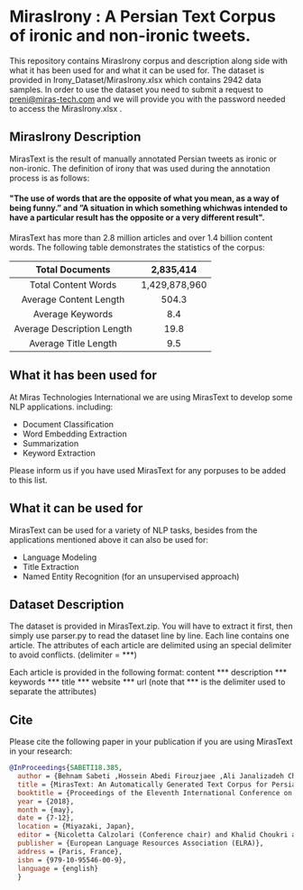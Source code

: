 # MirasIrony : A Persian Text Corpus of ironic and non-ironic tweets.
This repository contains MirasIrony corpus and description along side with what it has been used for and what it can be used for. The dataset is provided in Irony_Dataset/MirasIrony.xlsx which contains 2942 data samples. In order to use the dataset you need to submit a request to preni@miras-tech.com and we will provide you with the password needed to access the MirasIrony.xlsx .

## MirasIrony Description
MirasText is the result of manually annotated Persian tweets as ironic or non-ironic.
The definition of irony that was used during the annotation process is as follows:
#### "The use of words that are the opposite of what you mean, as a way of being funny.” and ”A situation in which something whichwas intended to have a particular result has the opposite or a very different result".
MirasText has more than 2.8 million articles and over 1.4 billion content words. The following table demonstrates the statistics of the corpus:

|       Total Documents      |   2,835,414   |
|:--------------------------:|:-------------:|
|     Total Content Words    | 1,429,878,960 |
|   Average Content Length   |     504.3     |
|      Average Keywords      |      8.4      |
| Average Description Length |      19.8     |
|    Average Title Length    |      9.5      |

## What it has been used for
At Miras Technologies International we are using MirasText to develop some NLP applications. including:
* Document Classification
* Word Embedding Extraction
* Summarization
* Keyword Extraction

Please inform us if you have used MirasText for any porpuses to be added to this list.

## What it can be used for
MirasText can be used for a variety of NLP tasks, besides from the applications mentioned above it can also be used for:
* Language Modeling
* Title Extraction
* Named Entity Recognition (for an unsupervised approach)

## Dataset Description
The dataset is provided in MirasText.zip. You will have to extract it first, then simply use parser.py to read the dataset line by line. Each line contains one article. The attributes of each article are delimited using an special delimiter to avoid conflicts. (delimiter = ***)

Each article is provided in the following format:
content *** description *** keywords *** title *** website *** url
(note that *** is the delimiter used to separate the attributes)

## Cite
Please cite the following paper in your publication if you are using MirasText in your research:
```bibtex
@InProceedings{SABETI18.385,
  author = {Behnam Sabeti ,Hossein Abedi Firouzjaee ,Ali Janalizadeh Choobbasti ,Seyed hani elamahdi Mortazavi Najafabadi and Amir Vaheb},
  title = {MirasText: An Automatically Generated Text Corpus for Persian},
  booktitle = {Proceedings of the Eleventh International Conference on Language Resources and Evaluation (LREC 2018)},
  year = {2018},
  month = {may},
  date = {7-12},
  location = {Miyazaki, Japan},
  editor = {Nicoletta Calzolari (Conference chair) and Khalid Choukri and Christopher Cieri and Thierry Declerck and Sara Goggi and Koiti Hasida and Hitoshi Isahara and Bente Maegaard and Joseph Mariani and H�l�ne Mazo and Asuncion Moreno and Jan Odijk and Stelios Piperidis and Takenobu Tokunaga},
  publisher = {European Language Resources Association (ELRA)},
  address = {Paris, France},
  isbn = {979-10-95546-00-9},
  language = {english}
  }
  ```
